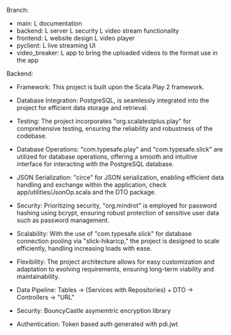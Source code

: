 Branch:
  - main:
      L   documentation
  - backend:
      L    server
      L    security
      L    video stream functionality
  - frontend:
      L    website design
      L    video player
  - pyclient:
      L    live streaming UI
  - video_breaker:
      L    app to bring the uploaded videos to the format use in the app


Backend:
  - Framework: This project is built upon the Scala Play 2 framework.

  - Database Integration: PostgreSQL, is seamlessly integrated into the project for efficient data storage and retrieval.

  - Testing: The project incorporates "org.scalatestplus.play" for comprehensive testing, ensuring the reliability and robustness of the codebase.

  - Database Operations: "com.typesafe.play" and "com.typesafe.slick" are utilized for database operations, offering a smooth and intuitive interface for interacting with the PostgreSQL database.

  - JSON Serialization: "circe" for JSON serialization, enabling efficient data handling and exchange within the application, check app/utilities/JsonOp.scala and the DTO package.

  - Security: Prioritizing security, "org.mindrot" is employed for password hashing using bcrypt, ensuring robust protection of sensitive user data such as password management.

  - Scalability: With the use of "com.typesafe.slick" for database connection pooling via "slick-hikaricp," the project is designed to scale efficiently, handling increasing loads with ease.

  - Flexibility: The project architecture allows for easy customization and adaptation to evolving requirements, ensuring long-term viability and maintainability.

  - Data Pipeline: Tables -> (Services with Repositories) + DTO -> Controllers -> "URL"

  - Security: BouncyCastle asymemtric encryption library

  - Authentication: Token based auth generated with pdi.jwt
